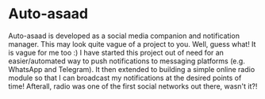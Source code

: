 # Auto-asaad
Auto-asaad is developed as a social media companion and notification manager. 
This may look quite vague of a project to you. Well, guess what! It is vague
for me too :) I have started this project out of need for an easier/automated
way to push notifications to messaging platforms (e.g. WhatsApp and Telegram).
It then extended to building a simple online radio module so that I can
broadcast my notifications at the desired points of time! Afterall, radio was 
one of the first social networks out there, wasn't it?!

